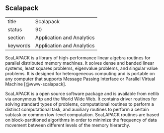 ## Scalapack


|          |                           |
| -------- | ------------------------- |
| title    | Scalapack                 | 
| status   | 90                        |
| section  | Application and Analytics |
| keywords | Application and Analytics |



ScaLAPACK is a library of high-performance linear algebra routines for
parallel distributed memory machines. It solves dense and banded
linear systems, least squares problems, eigenvalue problems, and
singular value problems. It is designed for heterogeneous computing
and is portable on any computer that supports Message Passing
Interface or Parallel Virtual Machine [@www-scalapack].

ScaLAPACK is a open source software package and is available from
netlib via anonymous ftp and the World Wide Web. It contains driver
routines for solving standard types of problems, computational
routines to perform a distinct computational task, and auxiliary
routines to perform a certain subtask or common low-level
computation. ScaLAPACK routines are based on block-partitioned
algorithms in order to minimize the frequency of data movement between
different levels of the memory hierarchy.
    
